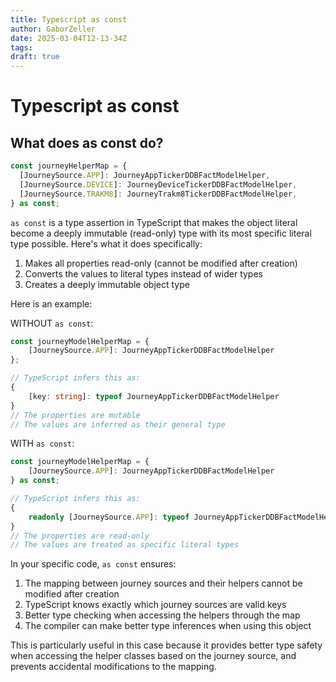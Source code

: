 ```yaml
---
title: Typescript as const
author: GaborZeller
date: 2025-03-04T12-13-34Z
tags:
draft: true
---
```


# Typescript as const

## What does as const do?

```typescript
const journeyHelperMap = {
  [JourneySource.APP]: JourneyAppTickerDDBFactModelHelper,
  [JourneySource.DEVICE]: JourneyDeviceTickerDDBFactModelHelper,
  [JourneySource.TRAKM8]: JourneyTrakm8TickerDDBFactModelHelper,
} as const;
```

`as const` is a type assertion in TypeScript that makes the object literal become a deeply immutable (read-only) type with its most specific literal type possible. Here's what it does specifically:

1. Makes all properties read-only (cannot be modified after creation)
2. Converts the values to literal types instead of wider types
3. Creates a deeply immutable object type

Here is an example:

WITHOUT `as const`:

```typescript
const journeyModelHelperMap = {
    [JourneySource.APP]: JourneyAppTickerDDBFactModelHelper
};

// TypeScript infers this as:
{
    [key: string]: typeof JourneyAppTickerDDBFactModelHelper
}
// The properties are mutable
// The values are inferred as their general type
```

WITH `as const`:

```typescript
const journeyModelHelperMap = {
    [JourneySource.APP]: JourneyAppTickerDDBFactModelHelper
} as const;

// TypeScript infers this as:
{
    readonly [JourneySource.APP]: typeof JourneyAppTickerDDBFactModelHelper
}
// The properties are read-only
// The values are treated as specific literal types
```

In your specific code, `as const` ensures:

1. The mapping between journey sources and their helpers cannot be modified after creation
2. TypeScript knows exactly which journey sources are valid keys
3. Better type checking when accessing the helpers through the map
4. The compiler can make better type inferences when using this object

This is particularly useful in this case because it provides better type safety when accessing the helper classes based on the journey source, and prevents accidental modifications to the mapping.
